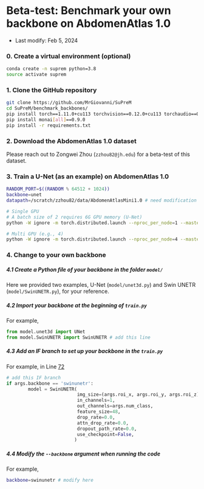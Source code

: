 # Beta-test: Benchmark your own backbone on AbdomenAtlas 1.0

- Last modify: Feb 5, 2024

### 0. Create a virtual environment (optional)

```bash
conda create -n suprem python=3.8
source activate suprem
```

### 1. Clone the GitHub repository

```bash
git clone https://github.com/MrGiovanni/SuPreM
cd SuPreM/benchmark_backbones/
pip install torch==1.11.0+cu113 torchvision==0.12.0+cu113 torchaudio==0.11.0 --extra-index-url https://download.pytorch.org/whl/cu113
pip install monai[all]==0.9.0
pip install -r requirements.txt
```

### 2. Download the AbdomenAtlas 1.0 dataset

Please reach out to Zongwei Zhou (`zzhou82@jh.edu`) for a beta-test of this dataset.

### 3. Train a U-Net (as an example) on AbdomenAtlas 1.0

```bash
RANDOM_PORT=$((RANDOM % 64512 + 1024))
backbone=unet
datapath=/scratch/zzhou82/data/AbdomenAtlasMini1.0 # need modification

# Single GPU
# A batch size of 2 requires 6G GPU memory (U-Net)
python -W ignore -m torch.distributed.launch --nproc_per_node=1 --master_port=$RANDOM_PORT train.py --dist False --data_root_path $datapath --num_workers 12 --log_name AbdomenAtlas1.0.$backbone --backbone $backbone --lr 1e-4 --warmup_epoch 20 --batch_size 2 --max_epoch 800 --cache_dataset

# Multi GPU (e.g., 4)
python -W ignore -m torch.distributed.launch --nproc_per_node=4 --master_port=$RANDOM_PORT train.py --dist True --data_root_path $datapath --num_workers 12 --log_name AbdomenAtlas1.0.$backbone --backbone $backbone --lr 1e-4 --warmup_epoch 20 --batch_size 2 --max_epoch 800 --cache_dataset
```

### 4. Change to your own backbone

##### 4.1 Create a Python file of your backbone in the folder `model/`

Here we provided two examples, U-Net (`model/unet3d.py`) and Swin UNETR (`model/SwinUNETR.py`), for your reference.

##### 4.2 Import your backbone at the beginning of `train.py`

For example,
```python
from model.unet3d import UNet
from model.SwinUNETR import SwinUNETR # add this line
```

##### 4.3 Add an IF branch to set up your backbone in the `train.py`

For example, in Line [72](https://github.com/MrGiovanni/SuPreM/blob/fef9725c86d39caed2d79bcca0a69683c847b00f/benchmark_backbones/train.py#L72)
```python
# add this IF branch
if args.backbone == 'swinunetr':
        model = SwinUNETR(
                          img_size=(args.roi_x, args.roi_y, args.roi_z),
                          in_channels=1,
                          out_channels=args.num_class,
                          feature_size=48,
                          drop_rate=0.0,
                          attn_drop_rate=0.0,
                          dropout_path_rate=0.0,
                          use_checkpoint=False,
                         )
```

##### 4.4 Modify the `--backbone` argument when running the code

For example,
```bash
backbone=swinunetr # modify here
```
